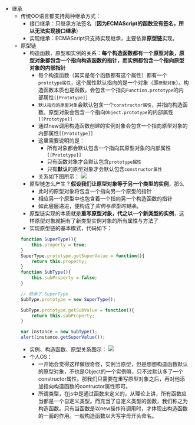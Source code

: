 - 继承
    - 传统OO语言都支持两种继承方式：
        - 接口继承：只继承方法签名（**因为ECMAScript的函数没有签名，所以无法实现接口继承**）
        - 实现继承：ECMAScript只支持实现继承，主要依靠**原型链**实现。
    - 原型链
        - 构造函数、原型和实例的关系：**每个构造函数都有一个原型对象，原型对象都包含一个指向构造函数的指针，而实例都包含一个指向原型对象的内部指针**
            - 每个构造函数（其实是每个函数都有这个属性）都有一个`prototype属性`，这个属性默认指向的是一个对象（即`原型对象`）。构造函数本质也是函数，会包含一个指向`Function.prototype`的内部属性`[[Prototype]]`
            - `默认指向的原型对象`会默认包含一个`constructor属性`，并指向构造函数。原型对象会包含一个指向`Object.prototype`的内部属性`[[Prototype]]`
            - 通过new调用构造函数创建的实例对象会包含一个指向原型对象的内部属性`[[Prototype]]`
            - 这里需要说明的是：
                - 所有对象都会默认包含一个指向其原型对象的内部属性`[[Prototype]]`
                - 只有函数对象才会默认包含`prototype属性`
                - 只有**默认**的原型对象才会默认包含`constructor属性`
            - 关系如下图所示：
                ![](https://user-images.githubusercontent.com/3774016/39959479-d324c69e-5644-11e8-83a1-8f774d936bf9.jpg)
        - 原型链怎么产生？**假设我们让原型对象等于另一个类型的实例**，那么
            - 此时的原型对象将包含一个指向另一个原型的指针
            - 相应另一个原型中也包含着一个指向另一个构造函数的指针
            - 如此层层递进，便构成了*实例与原型的链条*。
        - 原型链实现的本质就是**重写原型对象，代之以一个新类型的实例**，这样原型对象就拥有了新类型实例对象的所有属性与方法了
        - 实现原型链的基本模式，代码如下：
        ```javascript
        function SuperType(){
            this.property = true;
        }
        SuperType.prototype.getSuperValue = function(){
            return this.property;
        }
        function SubType(){
            this.subProperty = false;
        }

        // 继承了 SuperType
        SubType.prototype = new SuperType();

        SubType.prototype.getSubValue = function(){
            return this.subProperty;
        }

        var instance = new SubType();
        alert(instance.getSuperValue());
        ```
        - 实例、构造函数、原型关系图示：
            ![](https://user-images.githubusercontent.com/3774016/39959492-0deef4c0-5645-11e8-804e-690ec5f15619.jpg)
        - 个人OS：
            - 一开始会觉得这样做很奇怪，实例当原型，但是想想构造函数默认的原型对象，不也是Object的一个实例嘛，只不过默认多了一个constructor属性。那我们只需要在重写原型对象之后，再对他添加指向构造函数的contructor属性即可。
            - 所谓类型，在js中是通过函数来定义的，从理论上讲，所有函数应当都是一个自定义类型。而充当了自定义类型的函数，我们称之为构造函数。只有当函数是以new操作符调用时，才体现出构造函数的一面的作用。一般构造函数以大写字母开头命名。